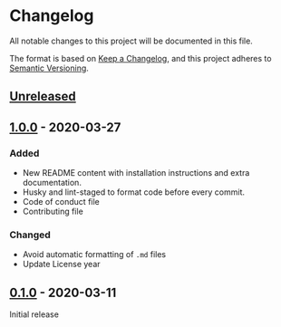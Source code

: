 # Changelog

All notable changes to this project will be documented in this file.

The format is based on [Keep a Changelog](https://keepachangelog.com/en/1.0.0/),
and this project adheres to [Semantic Versioning](https://semver.org/spec/v2.0.0.html).

## [Unreleased]

## [1.0.0] - 2020-03-27

### Added

- New README content with installation instructions and extra documentation.
- Husky and lint-staged to format code before every commit.
- Code of conduct file
- Contributing file

### Changed

- Avoid automatic formatting of `.md` files
- Update License year

## [0.1.0] - 2020-03-11

Initial release

[unreleased]: https://github.com/DynamiteJobs/namecase/compare/v1.0.0...HEAD
[1.0.0]: https://github.com/DynamiteJobs/namecase/releases/tag/v1.0.0
[0.1.0]: https://github.com/DynamiteJobs/namecase/releases/tag/v0.1.0
